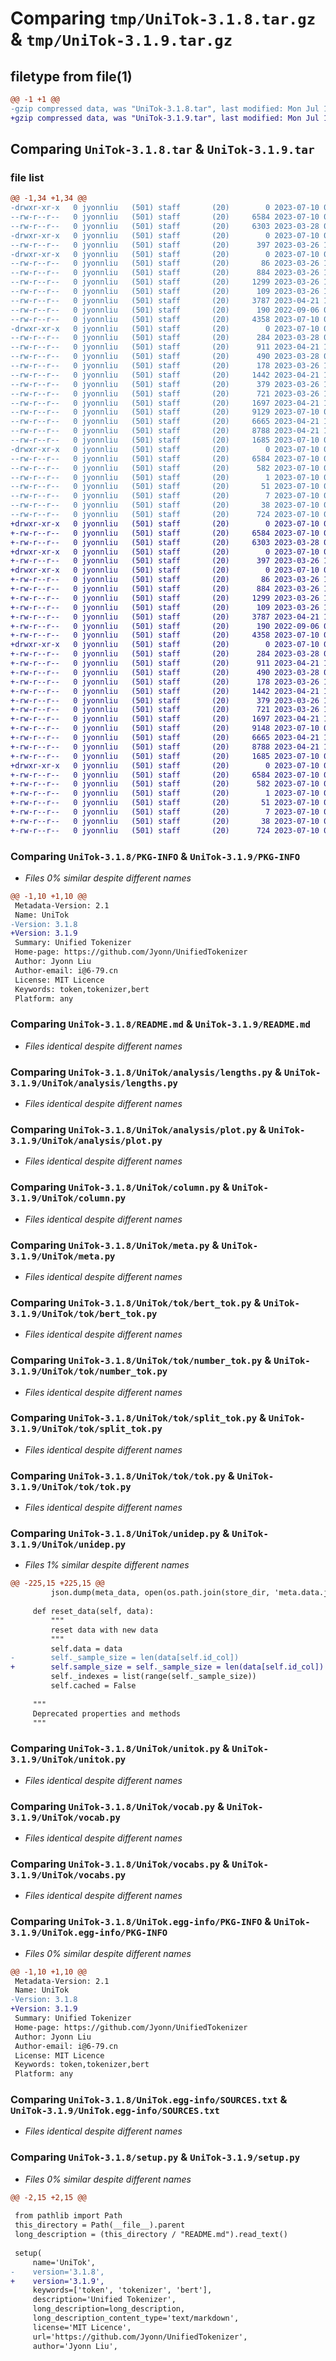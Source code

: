 # Comparing `tmp/UniTok-3.1.8.tar.gz` & `tmp/UniTok-3.1.9.tar.gz`

## filetype from file(1)

```diff
@@ -1 +1 @@
-gzip compressed data, was "UniTok-3.1.8.tar", last modified: Mon Jul 10 05:28:57 2023, max compression
+gzip compressed data, was "UniTok-3.1.9.tar", last modified: Mon Jul 10 05:40:28 2023, max compression
```

## Comparing `UniTok-3.1.8.tar` & `UniTok-3.1.9.tar`

### file list

```diff
@@ -1,34 +1,34 @@
-drwxr-xr-x   0 jyonnliu   (501) staff       (20)        0 2023-07-10 05:28:57.110200 UniTok-3.1.8/
--rw-r--r--   0 jyonnliu   (501) staff       (20)     6584 2023-07-10 05:28:57.110082 UniTok-3.1.8/PKG-INFO
--rw-r--r--   0 jyonnliu   (501) staff       (20)     6303 2023-03-28 09:24:03.000000 UniTok-3.1.8/README.md
-drwxr-xr-x   0 jyonnliu   (501) staff       (20)        0 2023-07-10 05:28:57.106563 UniTok-3.1.8/UniTok/
--rw-r--r--   0 jyonnliu   (501) staff       (20)      397 2023-03-26 13:47:19.000000 UniTok-3.1.8/UniTok/__init__.py
-drwxr-xr-x   0 jyonnliu   (501) staff       (20)        0 2023-07-10 05:28:57.107864 UniTok-3.1.8/UniTok/analysis/
--rw-r--r--   0 jyonnliu   (501) staff       (20)       86 2023-03-26 13:40:47.000000 UniTok-3.1.8/UniTok/analysis/__init__.py
--rw-r--r--   0 jyonnliu   (501) staff       (20)      884 2023-03-26 13:40:47.000000 UniTok-3.1.8/UniTok/analysis/lengths.py
--rw-r--r--   0 jyonnliu   (501) staff       (20)     1299 2023-03-26 13:36:04.000000 UniTok-3.1.8/UniTok/analysis/plot.py
--rw-r--r--   0 jyonnliu   (501) staff       (20)      109 2023-03-26 12:27:16.000000 UniTok-3.1.8/UniTok/cols.py
--rw-r--r--   0 jyonnliu   (501) staff       (20)     3787 2023-04-21 12:19:35.000000 UniTok-3.1.8/UniTok/column.py
--rw-r--r--   0 jyonnliu   (501) staff       (20)      190 2022-09-06 07:19:54.000000 UniTok-3.1.8/UniTok/global_setting.py
--rw-r--r--   0 jyonnliu   (501) staff       (20)     4358 2023-07-10 05:28:17.000000 UniTok-3.1.8/UniTok/meta.py
-drwxr-xr-x   0 jyonnliu   (501) staff       (20)        0 2023-07-10 05:28:57.109772 UniTok-3.1.8/UniTok/tok/
--rw-r--r--   0 jyonnliu   (501) staff       (20)      284 2023-03-28 08:56:34.000000 UniTok-3.1.8/UniTok/tok/__init__.py
--rw-r--r--   0 jyonnliu   (501) staff       (20)      911 2023-04-21 12:17:40.000000 UniTok-3.1.8/UniTok/tok/bert_tok.py
--rw-r--r--   0 jyonnliu   (501) staff       (20)      490 2023-03-28 08:56:34.000000 UniTok-3.1.8/UniTok/tok/ent_tok.py
--rw-r--r--   0 jyonnliu   (501) staff       (20)      178 2023-03-26 10:26:04.000000 UniTok-3.1.8/UniTok/tok/id_tok.py
--rw-r--r--   0 jyonnliu   (501) staff       (20)     1442 2023-04-21 12:17:40.000000 UniTok-3.1.8/UniTok/tok/number_tok.py
--rw-r--r--   0 jyonnliu   (501) staff       (20)      379 2023-03-26 14:01:30.000000 UniTok-3.1.8/UniTok/tok/seq_tok.py
--rw-r--r--   0 jyonnliu   (501) staff       (20)      721 2023-03-26 10:27:50.000000 UniTok-3.1.8/UniTok/tok/split_tok.py
--rw-r--r--   0 jyonnliu   (501) staff       (20)     1697 2023-04-21 12:21:10.000000 UniTok-3.1.8/UniTok/tok/tok.py
--rw-r--r--   0 jyonnliu   (501) staff       (20)     9129 2023-07-10 05:28:17.000000 UniTok-3.1.8/UniTok/unidep.py
--rw-r--r--   0 jyonnliu   (501) staff       (20)     6665 2023-04-21 13:00:13.000000 UniTok-3.1.8/UniTok/unitok.py
--rw-r--r--   0 jyonnliu   (501) staff       (20)     8788 2023-04-21 12:18:43.000000 UniTok-3.1.8/UniTok/vocab.py
--rw-r--r--   0 jyonnliu   (501) staff       (20)     1685 2023-07-10 05:17:38.000000 UniTok-3.1.8/UniTok/vocabs.py
-drwxr-xr-x   0 jyonnliu   (501) staff       (20)        0 2023-07-10 05:28:57.107183 UniTok-3.1.8/UniTok.egg-info/
--rw-r--r--   0 jyonnliu   (501) staff       (20)     6584 2023-07-10 05:28:57.000000 UniTok-3.1.8/UniTok.egg-info/PKG-INFO
--rw-r--r--   0 jyonnliu   (501) staff       (20)      582 2023-07-10 05:28:57.000000 UniTok-3.1.8/UniTok.egg-info/SOURCES.txt
--rw-r--r--   0 jyonnliu   (501) staff       (20)        1 2023-07-10 05:28:57.000000 UniTok-3.1.8/UniTok.egg-info/dependency_links.txt
--rw-r--r--   0 jyonnliu   (501) staff       (20)       51 2023-07-10 05:28:57.000000 UniTok-3.1.8/UniTok.egg-info/requires.txt
--rw-r--r--   0 jyonnliu   (501) staff       (20)        7 2023-07-10 05:28:57.000000 UniTok-3.1.8/UniTok.egg-info/top_level.txt
--rw-r--r--   0 jyonnliu   (501) staff       (20)       38 2023-07-10 05:28:57.110235 UniTok-3.1.8/setup.cfg
--rw-r--r--   0 jyonnliu   (501) staff       (20)      724 2023-07-10 05:28:17.000000 UniTok-3.1.8/setup.py
+drwxr-xr-x   0 jyonnliu   (501) staff       (20)        0 2023-07-10 05:40:28.445107 UniTok-3.1.9/
+-rw-r--r--   0 jyonnliu   (501) staff       (20)     6584 2023-07-10 05:40:28.444973 UniTok-3.1.9/PKG-INFO
+-rw-r--r--   0 jyonnliu   (501) staff       (20)     6303 2023-03-28 09:24:03.000000 UniTok-3.1.9/README.md
+drwxr-xr-x   0 jyonnliu   (501) staff       (20)        0 2023-07-10 05:40:28.441275 UniTok-3.1.9/UniTok/
+-rw-r--r--   0 jyonnliu   (501) staff       (20)      397 2023-03-26 13:47:19.000000 UniTok-3.1.9/UniTok/__init__.py
+drwxr-xr-x   0 jyonnliu   (501) staff       (20)        0 2023-07-10 05:40:28.442533 UniTok-3.1.9/UniTok/analysis/
+-rw-r--r--   0 jyonnliu   (501) staff       (20)       86 2023-03-26 13:40:47.000000 UniTok-3.1.9/UniTok/analysis/__init__.py
+-rw-r--r--   0 jyonnliu   (501) staff       (20)      884 2023-03-26 13:40:47.000000 UniTok-3.1.9/UniTok/analysis/lengths.py
+-rw-r--r--   0 jyonnliu   (501) staff       (20)     1299 2023-03-26 13:36:04.000000 UniTok-3.1.9/UniTok/analysis/plot.py
+-rw-r--r--   0 jyonnliu   (501) staff       (20)      109 2023-03-26 12:27:16.000000 UniTok-3.1.9/UniTok/cols.py
+-rw-r--r--   0 jyonnliu   (501) staff       (20)     3787 2023-04-21 12:19:35.000000 UniTok-3.1.9/UniTok/column.py
+-rw-r--r--   0 jyonnliu   (501) staff       (20)      190 2022-09-06 07:19:54.000000 UniTok-3.1.9/UniTok/global_setting.py
+-rw-r--r--   0 jyonnliu   (501) staff       (20)     4358 2023-07-10 05:28:17.000000 UniTok-3.1.9/UniTok/meta.py
+drwxr-xr-x   0 jyonnliu   (501) staff       (20)        0 2023-07-10 05:40:28.444666 UniTok-3.1.9/UniTok/tok/
+-rw-r--r--   0 jyonnliu   (501) staff       (20)      284 2023-03-28 08:56:34.000000 UniTok-3.1.9/UniTok/tok/__init__.py
+-rw-r--r--   0 jyonnliu   (501) staff       (20)      911 2023-04-21 12:17:40.000000 UniTok-3.1.9/UniTok/tok/bert_tok.py
+-rw-r--r--   0 jyonnliu   (501) staff       (20)      490 2023-03-28 08:56:34.000000 UniTok-3.1.9/UniTok/tok/ent_tok.py
+-rw-r--r--   0 jyonnliu   (501) staff       (20)      178 2023-03-26 10:26:04.000000 UniTok-3.1.9/UniTok/tok/id_tok.py
+-rw-r--r--   0 jyonnliu   (501) staff       (20)     1442 2023-04-21 12:17:40.000000 UniTok-3.1.9/UniTok/tok/number_tok.py
+-rw-r--r--   0 jyonnliu   (501) staff       (20)      379 2023-03-26 14:01:30.000000 UniTok-3.1.9/UniTok/tok/seq_tok.py
+-rw-r--r--   0 jyonnliu   (501) staff       (20)      721 2023-03-26 10:27:50.000000 UniTok-3.1.9/UniTok/tok/split_tok.py
+-rw-r--r--   0 jyonnliu   (501) staff       (20)     1697 2023-04-21 12:21:10.000000 UniTok-3.1.9/UniTok/tok/tok.py
+-rw-r--r--   0 jyonnliu   (501) staff       (20)     9148 2023-07-10 05:39:24.000000 UniTok-3.1.9/UniTok/unidep.py
+-rw-r--r--   0 jyonnliu   (501) staff       (20)     6665 2023-04-21 13:00:13.000000 UniTok-3.1.9/UniTok/unitok.py
+-rw-r--r--   0 jyonnliu   (501) staff       (20)     8788 2023-04-21 12:18:43.000000 UniTok-3.1.9/UniTok/vocab.py
+-rw-r--r--   0 jyonnliu   (501) staff       (20)     1685 2023-07-10 05:17:38.000000 UniTok-3.1.9/UniTok/vocabs.py
+drwxr-xr-x   0 jyonnliu   (501) staff       (20)        0 2023-07-10 05:40:28.441959 UniTok-3.1.9/UniTok.egg-info/
+-rw-r--r--   0 jyonnliu   (501) staff       (20)     6584 2023-07-10 05:40:28.000000 UniTok-3.1.9/UniTok.egg-info/PKG-INFO
+-rw-r--r--   0 jyonnliu   (501) staff       (20)      582 2023-07-10 05:40:28.000000 UniTok-3.1.9/UniTok.egg-info/SOURCES.txt
+-rw-r--r--   0 jyonnliu   (501) staff       (20)        1 2023-07-10 05:40:28.000000 UniTok-3.1.9/UniTok.egg-info/dependency_links.txt
+-rw-r--r--   0 jyonnliu   (501) staff       (20)       51 2023-07-10 05:40:28.000000 UniTok-3.1.9/UniTok.egg-info/requires.txt
+-rw-r--r--   0 jyonnliu   (501) staff       (20)        7 2023-07-10 05:40:28.000000 UniTok-3.1.9/UniTok.egg-info/top_level.txt
+-rw-r--r--   0 jyonnliu   (501) staff       (20)       38 2023-07-10 05:40:28.445151 UniTok-3.1.9/setup.cfg
+-rw-r--r--   0 jyonnliu   (501) staff       (20)      724 2023-07-10 05:40:10.000000 UniTok-3.1.9/setup.py
```

### Comparing `UniTok-3.1.8/PKG-INFO` & `UniTok-3.1.9/PKG-INFO`

 * *Files 0% similar despite different names*

```diff
@@ -1,10 +1,10 @@
 Metadata-Version: 2.1
 Name: UniTok
-Version: 3.1.8
+Version: 3.1.9
 Summary: Unified Tokenizer
 Home-page: https://github.com/Jyonn/UnifiedTokenizer
 Author: Jyonn Liu
 Author-email: i@6-79.cn
 License: MIT Licence
 Keywords: token,tokenizer,bert
 Platform: any
```

### Comparing `UniTok-3.1.8/README.md` & `UniTok-3.1.9/README.md`

 * *Files identical despite different names*

### Comparing `UniTok-3.1.8/UniTok/analysis/lengths.py` & `UniTok-3.1.9/UniTok/analysis/lengths.py`

 * *Files identical despite different names*

### Comparing `UniTok-3.1.8/UniTok/analysis/plot.py` & `UniTok-3.1.9/UniTok/analysis/plot.py`

 * *Files identical despite different names*

### Comparing `UniTok-3.1.8/UniTok/column.py` & `UniTok-3.1.9/UniTok/column.py`

 * *Files identical despite different names*

### Comparing `UniTok-3.1.8/UniTok/meta.py` & `UniTok-3.1.9/UniTok/meta.py`

 * *Files identical despite different names*

### Comparing `UniTok-3.1.8/UniTok/tok/bert_tok.py` & `UniTok-3.1.9/UniTok/tok/bert_tok.py`

 * *Files identical despite different names*

### Comparing `UniTok-3.1.8/UniTok/tok/number_tok.py` & `UniTok-3.1.9/UniTok/tok/number_tok.py`

 * *Files identical despite different names*

### Comparing `UniTok-3.1.8/UniTok/tok/split_tok.py` & `UniTok-3.1.9/UniTok/tok/split_tok.py`

 * *Files identical despite different names*

### Comparing `UniTok-3.1.8/UniTok/tok/tok.py` & `UniTok-3.1.9/UniTok/tok/tok.py`

 * *Files identical despite different names*

### Comparing `UniTok-3.1.8/UniTok/unidep.py` & `UniTok-3.1.9/UniTok/unidep.py`

 * *Files 1% similar despite different names*

```diff
@@ -225,15 +225,15 @@
         json.dump(meta_data, open(os.path.join(store_dir, 'meta.data.json'), 'w'), indent=2)
 
     def reset_data(self, data):
         """
         reset data with new data
         """
         self.data = data
-        self._sample_size = len(data[self.id_col])
+        self.sample_size = self._sample_size = len(data[self.id_col])
         self._indexes = list(range(self._sample_size))
         self.cached = False
 
     """
     Deprecated properties and methods
     """
```

### Comparing `UniTok-3.1.8/UniTok/unitok.py` & `UniTok-3.1.9/UniTok/unitok.py`

 * *Files identical despite different names*

### Comparing `UniTok-3.1.8/UniTok/vocab.py` & `UniTok-3.1.9/UniTok/vocab.py`

 * *Files identical despite different names*

### Comparing `UniTok-3.1.8/UniTok/vocabs.py` & `UniTok-3.1.9/UniTok/vocabs.py`

 * *Files identical despite different names*

### Comparing `UniTok-3.1.8/UniTok.egg-info/PKG-INFO` & `UniTok-3.1.9/UniTok.egg-info/PKG-INFO`

 * *Files 0% similar despite different names*

```diff
@@ -1,10 +1,10 @@
 Metadata-Version: 2.1
 Name: UniTok
-Version: 3.1.8
+Version: 3.1.9
 Summary: Unified Tokenizer
 Home-page: https://github.com/Jyonn/UnifiedTokenizer
 Author: Jyonn Liu
 Author-email: i@6-79.cn
 License: MIT Licence
 Keywords: token,tokenizer,bert
 Platform: any
```

### Comparing `UniTok-3.1.8/UniTok.egg-info/SOURCES.txt` & `UniTok-3.1.9/UniTok.egg-info/SOURCES.txt`

 * *Files identical despite different names*

### Comparing `UniTok-3.1.8/setup.py` & `UniTok-3.1.9/setup.py`

 * *Files 0% similar despite different names*

```diff
@@ -2,15 +2,15 @@
 
 from pathlib import Path
 this_directory = Path(__file__).parent
 long_description = (this_directory / "README.md").read_text()
 
 setup(
     name='UniTok',
-    version='3.1.8',
+    version='3.1.9',
     keywords=['token', 'tokenizer', 'bert'],
     description='Unified Tokenizer',
     long_description=long_description,
     long_description_content_type='text/markdown',
     license='MIT Licence',
     url='https://github.com/Jyonn/UnifiedTokenizer',
     author='Jyonn Liu',
```

